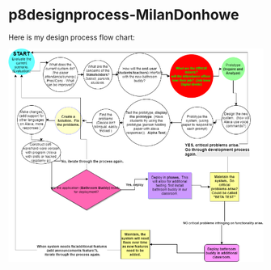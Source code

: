 # p8designprocess-MilanDonhowe

Here is my design process flow chart:

![](https://github.com/clevelandhighschoolcs/p8designprocess-MilanDonhowe/blob/master/FinalDesignProcessChartp8MilanDonhowe.png)
